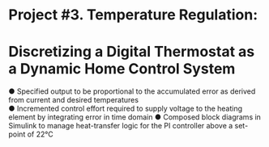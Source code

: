 # Project #3. Temperature Regulation:
# Discretizing a Digital Thermostat as a Dynamic Home Control System

● Specified output to be proportional to the accumulated error as derived from current and desired temperatures                            
● Incremented control effort required to supply voltage to the heating element by integrating error in time domain
● Composed block diagrams in Simulink to manage heat-transfer logic for the PI controller above a set-point of 22°C
